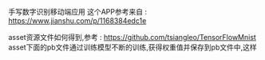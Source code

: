 手写数字识别移动端应用
这个APP参考来自 : https://www.jianshu.com/p/1168384edc1e

asset资源文件如何得到,参考 : https://github.com/tsiangleo/TensorFlowMnist
asset下面的pb文件通过训练模型不断的训练,获得权重值并保存到pb文件中,这样


